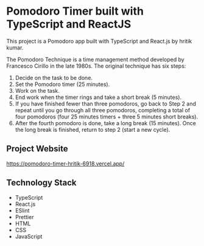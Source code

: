 # Pomodoro Timer built with TypeScript and ReactJS

This project is a Pomodoro app built with TypeScript and React.js by hritik kumar.

The Pomodoro Technique is a time management method developed by Francesco Cirillo in the late 1980s. The original technique has six steps:
1. Decide on the task to be done.
2. Set the Pomodoro timer (25 minutes).
3. Work on the task.
4. End work when the timer rings and take a short break (5 minutes).
5. If you have finished fewer than three pomodoros, go back to Step 2 and repeat until you go through all three pomodoros, completing a total of four pomodoros (four 25 minutes timers + three 5 minutes short breaks).
6. After the fourth pomodoro is done, take a long break (15 minutes). Once the long break is finished, return to step 2 (start a new cycle).


## Project Website

https://pomodoro-timer-hritik-6918.vercel.app/


## Technology Stack

+ TypeScript
+ React.js
+ ESlint
+ Prettier
+ HTML
+ CSS
+ JavaScript
